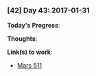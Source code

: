 ### [42] Day 43: 2017-01-31

**Today's Progress**: 

**Thoughts**: 

**Link(s) to work**:
- [Mars 511](http://mars.madwalrus.com)
